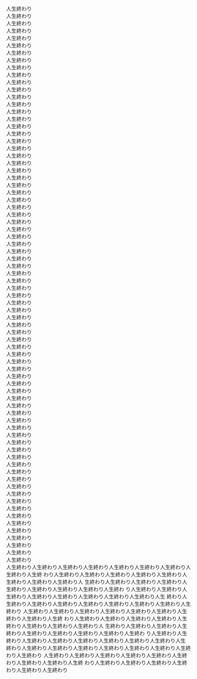 人生終わり  
人生終わり  
人生終わり  
人生終わり  
人生終わり  
人生終わり  
人生終わり  
人生終わり   
人生終わり  
人生終わり  
人生終わり  
人生終わり  
人生終わり  
人生終わり  
人生終わり  
人生終わり  
人生終わり  
人生終わり  
人生終わり  
人生終わり  
人生終わり  
人生終わり  
人生終わり  
人生終わり  
人生終わり  
人生終わり  
人生終わり  
人生終わり  
人生終わり  
人生終わり  
人生終わり  
人生終わり  
人生終わり  
人生終わり  
人生終わり  
人生終わり  
人生終わり  
人生終わり  
人生終わり  
人生終わり  
人生終わり  
人生終わり  
人生終わり  
人生終わり  
人生終わり  
人生終わり  
人生終わり  
人生終わり  
人生終わり  
人生終わり  
人生終わり  
人生終わり  
人生終わり  
人生終わり  
人生終わり  
人生終わり  
人生終わり  
人生終わり  
人生終わり  
人生終わり  
人生終わり  
人生終わり  
人生終わり  
人生終わり  
人生終わり  
人生終わり  
人生終わり  
人生終わり  
人生終わり  
人生終わり  
人生終わり  
人生終わり  
人生終わり  
人生終わり  
人生終わり  
人生終わり  
人生終わり人生終わり人生終わり人生終わり人生終わり人生終わり人生終わり人生終わり人生終 わり人生終わり人生終わり人生終わり人生終わり人生終わり人生終わり人生終わり人生終わり人 生終わり人生終わり人生終わり人生終わり人生終わり人生終わり人生終わり人生終わり人生終わ り人生終わり人生終わり人生終わり人生終わり人生終わり人生終わり人生終わり人生終わり人生 終わり人生終わり人生終わり人生終わり人生終わり人生終わり人生終わり人生終わり人生終わり 人生終わり人生終わり人生終わり人生終わり人生終わり人生終わり人生終わり人生終わり人生終 わり人生終わり人生終わり人生終わり人生終わり人生終わり人生終わり人生終わり人生終わり人 生終わり人生終わり人生終わり人生終わり人生終わり人生終わり人生終わり人生終わり人生終わ り人生終わり人生終わり人生終わり人生終わり人生終わり人生終わり人生終わり人生終わり人生 終わり人生終わり人生終わり人生終わり人生終わり人生終わり人生終わり人生終わり人生終わり 人生終わり人生終わり人生終わり人生終わり人生終わり人生終わり人生終わり人生終わり人生終 わり人生終わり人生終わり人生終わり人生終わり人生終わり人生終わり

